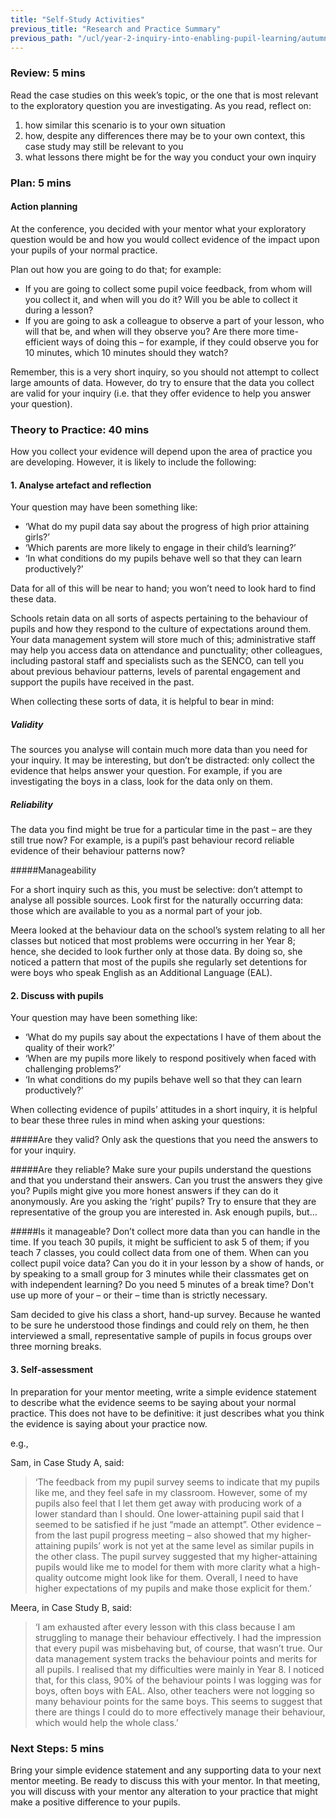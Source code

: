 ```yaml
---
title: "Self-Study Activities"
previous_title: "Research and Practice Summary"
previous_path: "/ucl/year-2-inquiry-into-enabling-pupil-learning/autumn-week-3-ect-research-and-practice-summary"
---
```


### Review: 5 mins

Read the case studies on this week’s topic, or the one that is most relevant to the exploratory question you are investigating. As you read, reflect on:

1. how similar this scenario is to your own situation
2. how, despite any differences there may be to your own context, this case study may still be relevant to you
3. what lessons there might be for the way you conduct your own inquiry

### Plan: 5 mins

#### Action planning

At the conference, you decided with your mentor what your exploratory question would be and how you would collect evidence of the impact upon your pupils of your normal practice.

Plan out how you are going to do that; for example:

- If you are going to collect some pupil voice feedback, from whom will you collect it, and when will you do it? Will you be able to collect it during a lesson?
- If you are going to ask a colleague to observe a part of your lesson, who will that be, and when will they observe you? Are there more time-efficient ways of doing this – for example, if they could observe you for 10 minutes, which 10 minutes should they watch?

Remember, this is a very short inquiry, so you should not attempt to collect large amounts of data. However, do try to ensure that the data you collect are valid for your inquiry (i.e. that they offer evidence to help you answer your question).

### Theory to Practice: 40 mins

How you collect your evidence will depend upon the area of practice you are developing. However, it is likely to include the following:

#### 1. Analyse artefact and reflection

Your question may have been something like:

- ‘What do my pupil data say about the progress of high prior attaining girls?’
- ‘Which parents are more likely to engage in their child’s learning?’
- ‘In what conditions do my pupils behave well so that they can learn productively?’

Data for all of this will be near to hand; you won’t need to look hard to find these data.

Schools retain data on all sorts of aspects pertaining to the behaviour of pupils and how they respond to the culture of expectations around them. Your data management system will store much of this; administrative staff may help you access data on attendance and punctuality; other colleagues, including pastoral staff and specialists such as the SENCO, can tell you about previous behaviour patterns, levels of parental engagement and support the pupils have received in the past.

When collecting these sorts of data, it is helpful to bear in mind:

##### Validity

The sources you analyse will contain much more data than you need for your inquiry. It may be interesting, but don’t be distracted: only collect the evidence that helps answer your question. For example, if you are investigating the boys in a class, look for the data only on them.

##### Reliability

The data you find might be true for a particular time in the past – are they still true now? For example, is a pupil’s past behaviour record reliable evidence of their behaviour patterns now?

#####Manageability

For a short inquiry such as this, you must be selective: don’t attempt to analyse all possible sources. Look first for the naturally occurring data: those which are available to you as a normal part of your job.

Meera looked at the behaviour data on the school’s system relating to all her classes but noticed that most problems were occurring in her Year 8; hence, she decided to look further only at those data. By doing so, she noticed a pattern that most of the pupils she regularly set detentions for were boys who speak English as an Additional Language (EAL).

#### 2. Discuss with pupils

Your question may have been something like:

- ‘What do my pupils say about the expectations I have of them about the quality of their work?’
- ‘When are my pupils more likely to respond positively when faced with challenging problems?’
- ‘In what conditions do my pupils behave well so that they can learn productively?’

When collecting evidence of pupils’ attitudes in a short inquiry, it is helpful to bear these three rules in mind when asking your questions:

#####Are they valid?
Only ask the questions that you need the answers to for your inquiry.

#####Are they reliable?
Make sure your pupils understand the questions and that you understand their answers. Can you trust the answers they give you? Pupils might give you more honest answers if they can do it anonymously. Are you asking the ‘right’ pupils? Try to ensure that they are representative of the group you are interested in. Ask enough pupils, but…

#####Is it manageable?
Don’t collect more data than you can handle in the time. If you teach 30 pupils, it might be sufficient to ask 5 of them; if you teach 7 classes, you could collect data from one of them. When can you collect pupil voice data? Can you do it in your lesson by a show of hands, or by speaking to a small group for 3 minutes while their classmates get on with independent learning? Do you need 5 minutes of a break time? Don't use up more of your – or their – time than is strictly necessary.

Sam decided to give his class a short, hand-up survey. Because he wanted to be sure he understood those findings and could rely on them, he then interviewed a small, representative sample of pupils in focus groups over three morning breaks.

#### 3. Self-assessment

In preparation for your mentor meeting, write a simple evidence statement to describe what the evidence seems to be saying about your normal practice. This does not have to be definitive: it just describes what you think the evidence is saying about your practice now.

e.g.,

Sam, in Case Study A, said:

> ‘The feedback from my pupil survey seems to indicate that my pupils like me, and they feel safe in my classroom. However, some of my pupils also feel that I let them get away with producing work of a lower standard than I should. One lower-attaining pupil said that I seemed to be satisfied if he just “made an attempt”. Other evidence – from the last pupil progress meeting – also showed that my higher-attaining pupils’ work is not yet at the same level as similar pupils in the other class. The pupil survey suggested that my higher-attaining pupils would like me to model for them with more clarity what a high-quality outcome might look like for them. Overall, I need to have higher expectations of my pupils and make those explicit for them.’

Meera, in Case Study B, said:

> ‘I am exhausted after every lesson with this class because I am struggling to manage their behaviour effectively. I had the impression that every pupil was misbehaving but, of course, that wasn’t true. Our data management system tracks the behaviour points and merits for all pupils. I realised that my difficulties were mainly in Year 8. I noticed that, for this class, 90% of the behaviour points I was logging was for boys, often boys with EAL. Also, other teachers were not logging so many behaviour points for the same boys. This seems to suggest that there are things I could do to more effectively manage their behaviour, which would help the whole class.’

### Next Steps: 5 mins

Bring your simple evidence statement and any supporting data to your next mentor meeting. Be ready to discuss this with your mentor. In that meeting, you will discuss with your mentor any alteration to your practice that might make a positive difference to your pupils.
